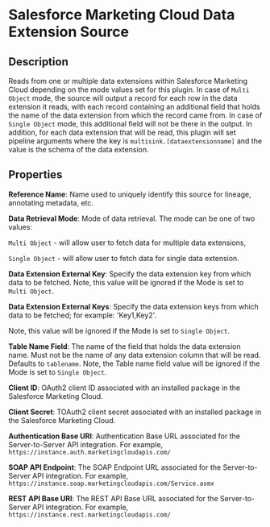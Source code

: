 # Salesforce Marketing Cloud Data Extension Source

Description
-----------

Reads from one or multiple data extensions within Salesforce Marketing Cloud depending on the mode values set for 
this plugin. In case of `Multi Object` mode, the source will output a record for each row in the data extension it 
reads, with each record containing an additional field that holds the name of the data extension from which the record 
came from. In case of `Single Object` mode, this additional field will not be there in the output. In addition, for 
each data extension that will be read, this plugin will set pipeline arguments where the key is 
`multisink.[dataextensionname]` and the value is the schema of the data extension.
  

Properties
----------

**Reference Name**: Name used to uniquely identify this source for lineage, annotating metadata, etc.

**Data Retrieval Mode**: Mode of data retrieval. The mode can be one of two values: 

`Multi Object` - will allow user to fetch data for multiple data extensions,  

`Single Object` - will allow user to fetch data for single data extension.

**Data Extension External Key**: Specify the data extension key from which data to be fetched. Note, this value will 
be ignored if the Mode is set to `Multi Object`.  

**Data Extension External Keys**: Specify the data extension keys from which data to be fetched; 
for example: 'Key1,Key2'.

Note, this value will be ignored if the Mode is set to `Single Object`.

**Table Name Field**: The name of the field that holds the data extension name. Must not be the name of any data 
extension column that will be read. Defaults to `tablename`. Note, the Table name field value will be ignored if the 
Mode is set to `Single Object`.

**Client ID**: OAuth2 client ID associated with an installed package in the Salesforce Marketing Cloud.

**Client Secret**: TOAuth2 client secret associated with an installed package in the Salesforce Marketing Cloud.

**Authentication Base URI**: Authentication Base URL associated for the Server-to-Server API integration. 
For example, `https://instance.auth.marketingcloudapis.com/`

**SOAP API Endpoint**: The SOAP Endpoint URL associated for the Server-to-Server API integration. For example, 
`https://instance.soap.marketingcloudapis.com/Service.asmx`

**REST API Base URI**: The REST API Base URL associated for the Server-to-Server API integration. For example, 
`https://instance.rest.marketingcloudapis.com/`
